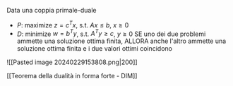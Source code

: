 Data una coppia primale-duale
- $P$: maximize $z=c^Tx$, s.t. $Ax\leq b$, $x \geq 0$
- $D$: minimize $w=b^Ty$, s.t. $A^Ty \geq c$, $y \geq 0$
SE uno dei due problemi ammette una soluzione ottima finita, ALLORA anche l'altro ammette una soluzione ottima finita e i due valori ottimi coincidono

![[Pasted image 20240229153808.png|200]]

[[Teorema della dualità in forma forte - DIM]]